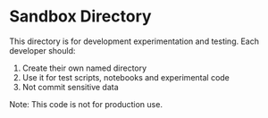 # Sandbox Directory

This directory is for development experimentation and testing. Each developer should:

1. Create their own named directory
2. Use it for test scripts, notebooks and experimental code
3. Not commit sensitive data

Note: This code is not for production use. 